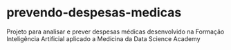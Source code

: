 # prevendo-despesas-medicas
Projeto para analisar e prever despesas médicas desenvolvido na Formação Inteligência Artificial aplicado a Medicina da Data Science Academy
